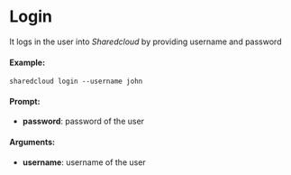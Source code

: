 # Login

It logs in the user into _Sharedcloud_ by providing username and password

#### Example:

```
sharedcloud login --username john
```

#### Prompt:

* **password**: password of the user

#### Arguments:

* **username**: username of the user

